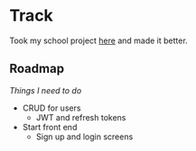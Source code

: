 # Track

Took my school project [here](https://github.com/iOSTrack/Track) and made it better.

## Roadmap

_Things I need to do_

-   CRUD for users
    -   JWT and refresh tokens
-   Start front end
    -   Sign up and login screens
